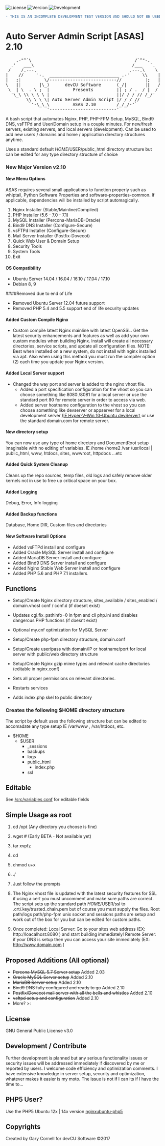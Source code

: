 ![License](https://img.shields.io/badge/License-GNUv3-blue.svg)  ![Version](https://img.shields.io/badge/Version-2.10-blue.svg)  ![Development](https://img.shields.io/badge/Development-Active-blue.svg)

```diff
- THIS IS AN INCOMPLETE DEVELOPMENT TEST VERSION AND SHOULD NOT BE USED IN ANY ENVIRONMENT YET!!!
```
# Auto Server Admin Script [ASAS] 2.10

<pre>
    .-"^`\                                        /`^"-.
  .'   ___\                                      /___   `.
 /    /.---.                                    .---.\    \
|    //     '-.  ___________________________ .-'     \\    |
|   ;|         \/--------------------------//         |;   |
\   ||       |\_)      devCU Software      (_/|       ||   /
 \  | \  . \ ;  |         Presents         || ; / .  / |  /
  '\_\ \\ \ \ \ |                          ||/ / / // /_/'
        \\ \ \ \| Auto Server Admin Script |/ / / //
         `'-\_\_\         ASAS 2.10        /_/_/-'`
                '--------------------------'
</pre>

A bash script that automates Nginx, PHP, PHP-FPM Setup, MySQL, Bind9 DNS, vsFTPd and User/Domain setup in a couple minutes. For new/fresh servers, existing servers, and local servers (development). Can be used to add new users / domains and home / application directory structures anytime.

Uses a standard default $HOME/$USER/public_html directory structure but can be edited for any type directory structure of choice

### New Major Version v2.10

#### New Menu Options

ASAS requires several small applications to function properly such as whiptail, Python Software Properties and software-properties-common.
If applicable, dependencies will be installed by script automagically.

  1. Nginx Installer (Stable/Mainline/Compiled)
  2. PHP Installer (5.6 - 7.0 - 7.1)
  3. MySQL Installer (Percona-MariaDB-Oracle)
  4. Bind9 DNS Installer (Configure-Secure)
  5. vsFTPd Installer (Configure-Secure)
  6. Mail Server Installer (Postfix-Dovecot)
  7. Quick Web User & Domain Setup
  8. Security Tools
  9. System Tools
  10. Exit
 
#### OS Compatibility
- Ubuntu Server 14.04 / 16.04 / 16.10 / 17.04 / 17.10
- Debian 8, 9

####Removed due to end of Life
- Removed Ubuntu Server 12.04 future support
- Removed PHP 5.4 and 5.5 support end of life security updates
 
#### Added Custom Compile Nginx
- Custom compile latest Nginx mainline with latest OpenSSL. Get the latest security enhancements and features as well as add your own custom modules when building Nginx.
Install will create all necessary directories, service scripts, and update all configuration files.
NOTE: Best when installed on a new system, do not install with nginx installed via apt.
Also when using this method you must run the compiler option (2) each time you update your Nginx version.

#### Added Local Server support
- Changed the way port and server is added to the nginx vhost file. 
  * Added a port specification configuration for the vhost so you can choose something like 8080 /8081 for a local server or use the standard port 80 for remote server in order to access via web.
  * Added server hostname configuration to the vhost so you can choose something like devserver or appserver for a local development server [(IE Hyper-V-Win 10-Ubuntu devServer)](https://github.com/GaryCornell/Win-10-Hyper-V-Ubuntu-16.x-Perfect-Dev-Server) or use the standard domain.com for remote server.

#### New directory setup
You can now use any type of home directory and DocumentRoot setup imaginable with no editing of variables.
IE /home /home2 /var /usr/local | public_html, www, htdocs, sites, wwwroot, httpdocs ...etc
  
#### Added Quick System Cleanup
Cleans up the repo sources, temp files, old logs and safely remove older kernels not in use to free up critical space on your box.  

#### Added Logging
Debug, Error, Info logging

#### Added Backup functions
Database, Home DIR, Custom files and directories

#### New Software Install Options

- Added vsFTPd install and configure
- Added Oracle MySQL Server install and configure
- Added MariaDB Server install and configure
- Added Bind9 DNS Server install and configure
- Added Nginx Stable Web Server install and configure
- Added PHP 5.6 and PHP 7.1 installers. 

## Functions

- Setup/Create Nginx directory structure, sites_available / sites_enabled / domain.vhost conf / conf.d (if doesnt exist)

- Updates cgi.fix_pathinfo=0 in fpm and cli php.ini and disables dangerous PHP functions (if doesnt exist)

- Optional my.cnf optimization for MySQL Server

- Setup/Create php-fpm directory structure, domain.conf

- Setup/Create user/pass with domain/IP or hostname/port for local server with public/web directory structure

- Setup/Create Nginx gzip mime types and relevant cache directories (editable in nginx.conf)

- Sets all proper permissions on relevant directories.

- Restarts services

- Adds index.php skel to public directory


### Creates the following $HOME directory structure

The script by default uses the following structure but can be edited to accomadate any type setup IE /var/www , /var/htdocs, etc.

* $HOME
    * $USER
        * _sessions
        * backups
        * logs
        * public_html
             * index.php
        * ssl
        
        
## Editable

See [/src/variables.conf](https://raw.githubusercontent.com/GaryCornell/ASAS/master/src/variables.conf) for editable fields

## Simple Usage as root

1. cd /opt  (Any directory you choose is fine)

2. wget # (Early BETA - Not available yet)

3. tar xvpfz 

4. cd 

5. chmod u+x 

6. ./

7. Just follow the prompts

8. The Nginx vhost file is updated with the latest security features for SSL if using a cert you must uncomment and make sure paths are correct. The script sets up the standard path $HOME/$USER/ssl to .crt/.key/trusted_chain.pem but of course you must supply the files. Root path/logs path/php-fpm unix socket and sessions paths are setup and work out of the box for you but can be edited for custom paths.

9. Once completed:
Local Server: Go to your sites web address (EX: http://loacalhost:8080 ) and start building immediately!
Remote Server: if your DNS is setup then you can access your site immediately (EX: http://www.domain.com )

## Proposed Additions (All optional)
- ~~Percona MySQL 5.7 Server setup~~ Added 2.03
- ~~Oracle MySQL Server setup~~ Added 2.10
- ~~MariaDB Server setup~~ Added 2.10
- ~~Bind9 DNS fully configured and ready to go~~ Added 2.10
- ~~Postfix/Dovecot mail server with all the bells and whistles~~ Added 2.10
- ~~vsftpd setup and configuration~~ Added 2.10
- More? >:

## License

GNU General Public License v3.0

## Development / Contribute

Further development is planned but any serious functionality issues or security issues will be addressed immediately if discovered by me or reported by users. I welcome code efficiency and optimization comments. I have extensive knowledge in server setup, security and optimization, whatever makes it easier is my moto. The issue is not if I can its if I have the time to...

## PHP5 User?

Use the PHP5 Ubuntu 12x | 14x version [nginxubuntu-php5](https://github.com/GaryCornell/nginxubuntu-php5)

## Copyrights

Created by Gary Cornell for devCU Software ©2017